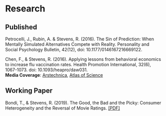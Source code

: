 # Research

## Published 

Petrocelli, J., Rubin, A. & Stevens, R. (2016). The Sin of Prediction: When Mentally Simulated Alternatives Compete with Reality. Personality and Social Psychology Bulletin, 42(12), doi: 10.1177/0146167216669122. <br/>

Chen, F., & Stevens, R. (2016). Applying lessons from behavioral economics to increase flu vaccination rates. Health Promotion International, 32(6), 1067-1073. doi: 10.1093/heapro/daw031.  
**Media Coverage**: [Arstechnica](https://arstechnica.com/science/2016/05/how-cognitive-biases-contribute-to-people-refusing-the-flu-vaccine/), [Atlas of Science](https://atlasofscience.org/using-behavioral-economics-to-increase-flu-vaccination-rate/)

## Working Paper

Bondi, T., & Stevens, R. (2019). The Good, the Bad and the Picky: Consumer Heterogeneity and the Reversal of Movie Ratings. [[PDF]](https://docs.wixstatic.com/ugd/31323e_df485b50699e488981d2e866713fc1ed.pdf)

